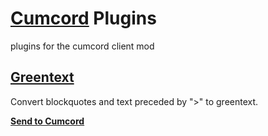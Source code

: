 # [Cumcord](https://cumcord.com) Plugins

plugins for the cumcord client mod

## [Greentext](https://github.com/x6r/cummies/tree/master/Greentext)

Convert blockquotes and text preceded by \">\" to greentext.

**[Send to Cumcord](https://send.cumcord.com/#https://cc.x4.pm/Greentext/)**
